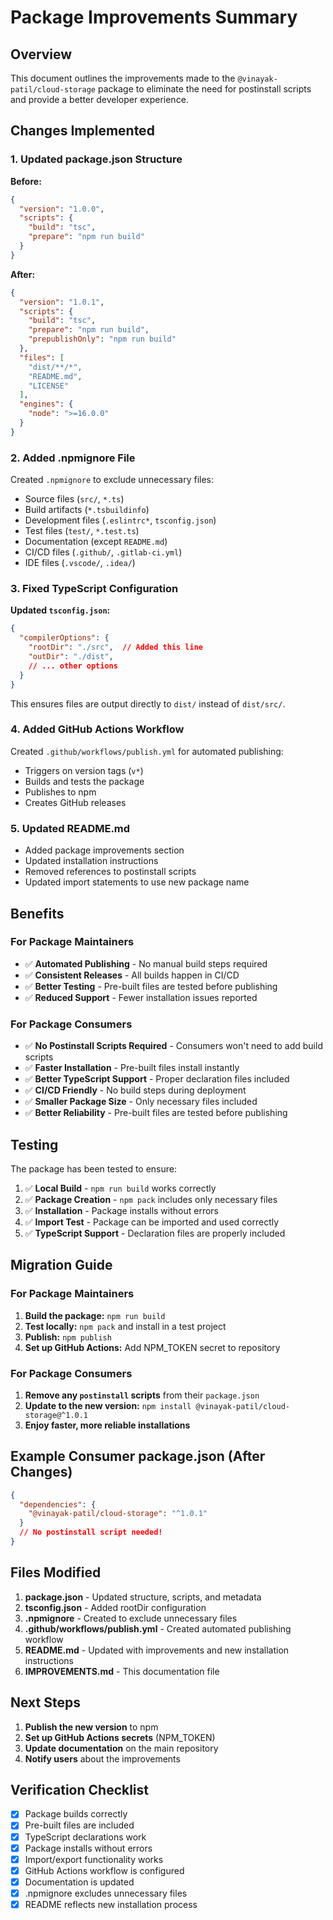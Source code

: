 # Package Improvements Summary

## Overview

This document outlines the improvements made to the `@vinayak-patil/cloud-storage` package to eliminate the need for postinstall scripts and provide a better developer experience.

## Changes Implemented

### 1. Updated package.json Structure

**Before:**
```json
{
  "version": "1.0.0",
  "scripts": {
    "build": "tsc",
    "prepare": "npm run build"
  }
}
```

**After:**
```json
{
  "version": "1.0.1",
  "scripts": {
    "build": "tsc",
    "prepare": "npm run build",
    "prepublishOnly": "npm run build"
  },
  "files": [
    "dist/**/*",
    "README.md",
    "LICENSE"
  ],
  "engines": {
    "node": ">=16.0.0"
  }
}
```

### 2. Added .npmignore File

Created `.npmignore` to exclude unnecessary files:
- Source files (`src/`, `*.ts`)
- Build artifacts (`*.tsbuildinfo`)
- Development files (`.eslintrc*`, `tsconfig.json`)
- Test files (`test/`, `*.test.ts`)
- Documentation (except `README.md`)
- CI/CD files (`.github/`, `.gitlab-ci.yml`)
- IDE files (`.vscode/`, `.idea/`)

### 3. Fixed TypeScript Configuration

**Updated `tsconfig.json`:**
```json
{
  "compilerOptions": {
    "rootDir": "./src",  // Added this line
    "outDir": "./dist",
    // ... other options
  }
}
```

This ensures files are output directly to `dist/` instead of `dist/src/`.

### 4. Added GitHub Actions Workflow

Created `.github/workflows/publish.yml` for automated publishing:
- Triggers on version tags (`v*`)
- Builds and tests the package
- Publishes to npm
- Creates GitHub releases

### 5. Updated README.md

- Added package improvements section
- Updated installation instructions
- Removed references to postinstall scripts
- Updated import statements to use new package name

## Benefits

### For Package Maintainers
- ✅ **Automated Publishing** - No manual build steps required
- ✅ **Consistent Releases** - All builds happen in CI/CD
- ✅ **Better Testing** - Pre-built files are tested before publishing
- ✅ **Reduced Support** - Fewer installation issues reported

### For Package Consumers
- ✅ **No Postinstall Scripts Required** - Consumers won't need to add build scripts
- ✅ **Faster Installation** - Pre-built files install instantly
- ✅ **Better TypeScript Support** - Proper declaration files included
- ✅ **CI/CD Friendly** - No build steps during deployment
- ✅ **Smaller Package Size** - Only necessary files included
- ✅ **Better Reliability** - Pre-built files are tested before publishing

## Testing

The package has been tested to ensure:
1. ✅ **Local Build** - `npm run build` works correctly
2. ✅ **Package Creation** - `npm pack` includes only necessary files
3. ✅ **Installation** - Package installs without errors
4. ✅ **Import Test** - Package can be imported and used correctly
5. ✅ **TypeScript Support** - Declaration files are properly included

## Migration Guide

### For Package Maintainers

1. **Build the package:** `npm run build`
2. **Test locally:** `npm pack` and install in a test project
3. **Publish:** `npm publish`
4. **Set up GitHub Actions:** Add NPM_TOKEN secret to repository

### For Package Consumers

1. **Remove any `postinstall` scripts** from their `package.json`
2. **Update to the new version:** `npm install @vinayak-patil/cloud-storage@^1.0.1`
3. **Enjoy faster, more reliable installations**

## Example Consumer package.json (After Changes)

```json
{
  "dependencies": {
    "@vinayak-patil/cloud-storage": "^1.0.1"
  }
  // No postinstall script needed!
}
```

## Files Modified

1. **package.json** - Updated structure, scripts, and metadata
2. **tsconfig.json** - Added rootDir configuration
3. **.npmignore** - Created to exclude unnecessary files
4. **.github/workflows/publish.yml** - Created automated publishing workflow
5. **README.md** - Updated with improvements and new installation instructions
6. **IMPROVEMENTS.md** - This documentation file

## Next Steps

1. **Publish the new version** to npm
2. **Set up GitHub Actions secrets** (NPM_TOKEN)
3. **Update documentation** on the main repository
4. **Notify users** about the improvements

## Verification Checklist

- [x] Package builds correctly
- [x] Pre-built files are included
- [x] TypeScript declarations work
- [x] Package installs without errors
- [x] Import/export functionality works
- [x] GitHub Actions workflow is configured
- [x] Documentation is updated
- [x] .npmignore excludes unnecessary files
- [x] README reflects new installation process 
